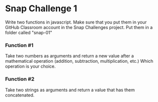 # Snap Challenge 1
Write two functions in javascript. Make sure that you put them in your GitHub Classroom account in the Snap Challenges project.  Put them in a folder called "snap-01"

### Function #1
Take two numbers as arguments and return a new value after a mathematical operation (addition, subtraction, multiplication, etc.)  Which operation is your choice.

### Function #2
Take two strings as arguments and return a value that has them concatenated.